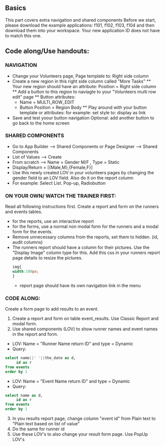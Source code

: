 ## Basics

This part covers extra navigation and shared components
Before we start, please download the example applications: f101, f102, f103, f104 and then download them into your workspace. Your new application ID does not have to match this one.

## Code along/Use handouts:

### NAVIGATION
- Change your Volunteers page, Page template to: Right side column
- Create a new region in this right side column called "More Tasks"
** Your new region should have an attribute: Position = Right side column
** Add a button to this region to naviagte to your "Volunteers multi row edit" page
** Button attributes:
  - Name = MULTI_ROW_EDIT
  - Button Position = Region Body
** Play around with your button template or attributes: for example: set style to: display as link
- Save and test yoour button navigation
Optional: add another button to go back to the home screen

### SHARED COMPONENTS
- Go to App Builder --> Shared Components or Page Designer --> Shared Components
- List of Values --> Create 
- From scratch --> Name = Gender M/F , Type = Static
- Display/Return = [{Male,M},{Female,F}]
- Use this newly created LOV in your volunteers pages by changing the gender field to an LOV field. Also do it on the report column
- For example: Select List. Pop-up, Radiobutton

### ON YOUR OWN/ WATCH THE TRAINER FIRST:
Read all following instructions first.
Create a report and form on the runners and events tables.
* for the reports, use an interactive report
* for the forms, use a normal non modal form for the runners and a modal form for the events.
* Remove unnecessary columns from the reports, set them to hidden. (id, audit columns)
* The runners report should have a column for their pictures. Use the "Display Image" column type for this. Add this css in your runners report page details to resize the pictures.
     ```` css
     img{
     width:100px;
     }
     ````
  *  report page should have its own navigation link in the menu

### CODE ALONG:
Create a form page to add results to an event.
1. Create a report and form on table event_results. Use Classic Report and modal form.
2. Use shared components (LOV) to show runner names and event names in the report and form.
  * LOV: Name = "Runner Name return ID" and type = Dynamic
  * Query:
  ```` sql
  select name||' '||the_date as d,
       id as r
  from events
  order by 1
  ````
  * LOV: Name = "Event Name return ID" and type = Dynamic
  * Query:
  ```` sql
  select name as d,
       id as r
  from events
  order by 1
  ````
3. In you results report page, change column "event id" from Plain text to "Plain text based on list of value"
4. Do the same for runner id
5. Use these LOV's to also change your result form page. Use PopUp LOV's








